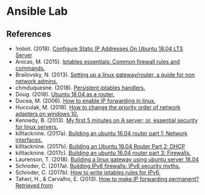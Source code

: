 # Ansible Lab

## References

- !robot.  (2018).  [Configure Static IP Addresses On Ubuntu 18.04 LTS Server](https://websiteforstudents.com/configure-static-ip-addresses-on-ubuntu-18-04-beta/)
- Anicas, M. (2015). [Iptables essentials: Common firewall rules and commands.](https://www.digitalocean.com/community/tutorials/iptables-essentials-common-firewall-rules-and-commands)
- Brailovsky, N. (2013). [Setting up a linux gateway/router, a guide for non network admins.](https://monoinfinito.wordpress.com/series/setting-up-a-linux-gatewayrouter-a-guide-for-non-network-admins/)
- chmduquesne. (2018). [Persistent iptables handlers.](https://github.com/chmduquesne/ansible-iptables-persistent/blob/master/handlers/main.yml)
- Doug. (2018). [Ubuntu 18.04 as a router.](https://askubuntu.com/questions/1050816/ubuntu-18-04-as-a-router)
- Ducea, M. (2006). [How to enable IP forwarding in linux.](http://www.ducea.com/2006/08/01/how-to-enable-ip-forwarding-in-linux/)
- Hucculak, M. (2018). [How to change the priority order of network adapters on windows 10.](https://www.windowscentral.com/how-change-priority-order-network-adapters-windows-10)
- Kennedy, B. (2013). [My first 5 minutes on A server; or, essential security for linux servers.](https://plusbryan.com/my-first-5-minutes-on-a-server-or-essential-security-for-linux-servers)
- killtacknine. (2017a). [Building an ubuntu 16.04 router part 1: Network interfaces.](https://killtacknine.com/building-an-ubuntu-16-04-router-part-1-network-interfaces/)
- killtacknine. (2017b). [Building an Ubuntu 16.04 Router Part 2: DHCP](https://killtacknine.com/building-an-ubuntu-16-04-router-part-2-dhcp/)
- killtacknine. (2017c). [Building an ubuntu 16.04 router part 3: Firewalls.](https://killtacknine.com/building-an-ubuntu-16-04-router-part-3-firewalls)
- Laurenson, T. (2018). [Building a linux gateway using ubuntu server 18.04](https://www.thomaslaurenson.com/blog/2018/07/05/building-a-ubuntu-linux-gateway/)
- Schroder, C. (2017a). [Building IPv6 firewalls: IPv6 security myths.](https://www.linux.com/learn/intro-to-linux/2017/7/building-ipv6-firewalls-ipv6-security-myths)
- Schroder, C. (2017b). [How to write iptables rules for IPv6.](https://www.linux.com/learn/intro-to-linux/2017/8/iptables-rules-ipv6)
- Taheri, H., & Carvalho, E. (2013). [How to make IP forwarding permanent? Retrieved from ](https://askubuntu.com/questions/311053/how-to-make-ip-forwarding-permanent)
